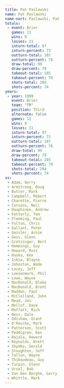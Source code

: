 ```yaml
---
title: Pat Paslawski
name: Pat Paslawski
name-sort: Paslawski, Pat
totals:
 - event: Brier
   games: 11
   wins: 0
   losses: 11
   inturn-total: 97
   inturn-percent: 73
   outturn-total: 107
   outturn-percent: 76
   draw-total: 99
   draw-percent: 79
   takeout-total: 105
   takeout-percent: 70
   shots-total: 204
   shots-percent: 74
years:
 - year: 1999
   event: Brier
   team: "TR"
   position: Third
   alternate: false
   games: 11
   wins: 0
   losses: 11
   inturn-total: 97
   inturn-percent: 73
   outturn-total: 107
   outturn-percent: 76
   draw-total: 99
   draw-percent: 79
   takeout-total: 105
   takeout-percent: 70
   shots-total: 204
   shots-percent: 74
vs:
 - Adam, Gerry
 - Armstrong, Doug
 - Butler, Mark
 - Campbell, Robert
 - Charette, Pierre
 - Cursons, Neil
 - Dauphinee, Andrew
 - Fetterly, Tom
 - Flemming, Paul
 - Fulton, Chris
 - Gallant, Peter
 - Geisler, Arnie
 - Goss, Glenn
 - Gretzinger, Bert
 - Hemmings, Guy
 - Howard, Russ
 - Hunka, Ken
 - Iskiw, Blayne
 - Johnston, Wade
 - Lacey, Jeff
 - Loevenmark, Phil
 - Lowe, Wayne
 - MacDonald, Blake
 - MacDonald, Brent
 - Madden, Paul
 - McClelland, John
 - Mead, Jon
 - Mellof, Dave
 - Moffatt, Rich
 - Ness, Dale
 - Odishaw, Grant
 - O'Rourke, Mark
 - Patterson, Scott
 - Peddigrew, Ken
 - Rajala, Howard
 - Reynolds, Brett
 - Shymko, Gerald
 - Stoughton, Jeff
 - Tallon, Wayne
 - Thibaudeau, Guy
 - Turpin, Glenn
 - Ursel, Bob
 - Van Den Berghe, Garry
 - Whittle, Mark
---
```

